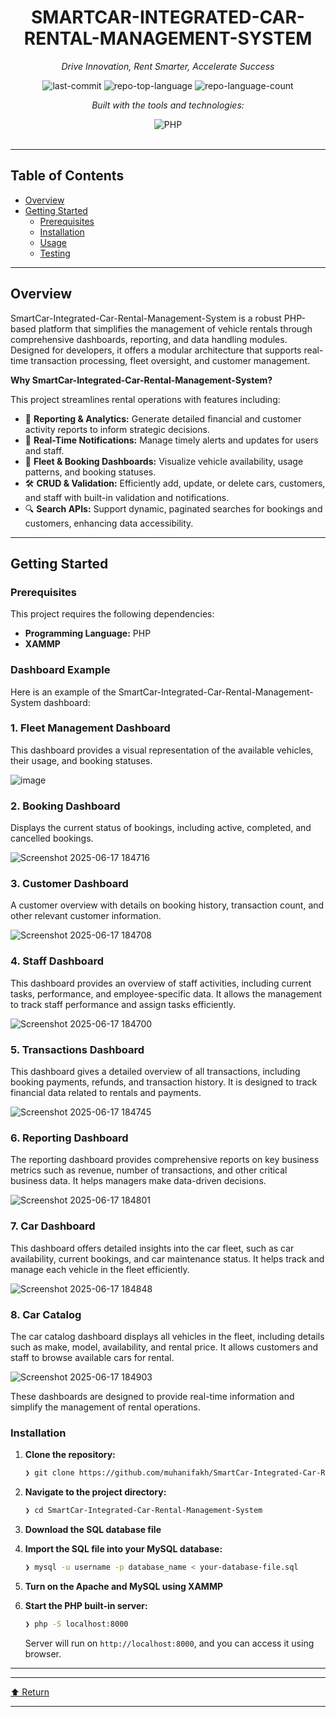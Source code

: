 <div id="top">

<!-- HEADER STYLE: CLASSIC -->
<div align="center">


# SMARTCAR-INTEGRATED-CAR-RENTAL-MANAGEMENT-SYSTEM

<em>Drive Innovation, Rent Smarter, Accelerate Success</em>

<!-- BADGES -->
<img src="https://img.shields.io/github/last-commit/muhanifakh/SmartCar-Integrated-Car-Rental-Management-System?style=flat&logo=git&logoColor=white&color=0080ff" alt="last-commit">
<img src="https://img.shields.io/github/languages/top/muhanifakh/SmartCar-Integrated-Car-Rental-Management-System?style=flat&color=0080ff" alt="repo-top-language">
<img src="https://img.shields.io/github/languages/count/muhanifakh/SmartCar-Integrated-Car-Rental-Management-System?style=flat&color=0080ff" alt="repo-language-count">

<em>Built with the tools and technologies:</em>

<img src="https://img.shields.io/badge/PHP-777BB4.svg?style=flat&logo=PHP&logoColor=white" alt="PHP">

</div>
<br>

---

## Table of Contents

- [Overview](#overview)
- [Getting Started](#getting-started)
    - [Prerequisites](#prerequisites)
    - [Installation](#installation)
    - [Usage](#usage)
    - [Testing](#testing)

---

## Overview

SmartCar-Integrated-Car-Rental-Management-System is a robust PHP-based platform that simplifies the management of vehicle rentals through comprehensive dashboards, reporting, and data handling modules. Designed for developers, it offers a modular architecture that supports real-time transaction processing, fleet oversight, and customer management.

**Why SmartCar-Integrated-Car-Rental-Management-System?**

This project streamlines rental operations with features including:

- 🧮 **Reporting & Analytics:** Generate detailed financial and customer activity reports to inform strategic decisions.
- 🔔 **Real-Time Notifications:** Manage timely alerts and updates for users and staff.
- 🚗 **Fleet & Booking Dashboards:** Visualize vehicle availability, usage patterns, and booking statuses.
- 🛠️ **CRUD & Validation:** Efficiently add, update, or delete cars, customers, and staff with built-in validation and notifications.
- 🔍 **Search APIs:** Support dynamic, paginated searches for bookings and customers, enhancing data accessibility.

---

## Getting Started

### Prerequisites

This project requires the following dependencies:

- **Programming Language:** PHP
- **XAMMP**

### Dashboard Example
Here is an example of the SmartCar-Integrated-Car-Rental-Management-System dashboard:

### 1. **Fleet Management Dashboard**
   This dashboard provides a visual representation of the available vehicles, their usage, and booking statuses.

   ![image](https://github.com/user-attachments/assets/db99dd95-de71-4f54-bb52-fc9dff25a18c)

### 2. **Booking Dashboard**
   Displays the current status of bookings, including active, completed, and cancelled bookings.

   ![Screenshot 2025-06-17 184716](https://github.com/user-attachments/assets/4d4e2224-3e0a-49c3-b5b8-212252009300)

### 3. **Customer Dashboard**
   A customer overview with details on booking history, transaction count, and other relevant customer information.

   ![Screenshot 2025-06-17 184708](https://github.com/user-attachments/assets/789fadef-9b99-40c5-b5de-787662c97b01)

### 4. **Staff Dashboard**
   This dashboard provides an overview of staff activities, including current tasks, performance, and employee-specific data. It allows the management to track staff performance and assign tasks efficiently.

   ![Screenshot 2025-06-17 184700](https://github.com/user-attachments/assets/1494ff34-99ef-47f2-95bf-eadf6ff95f49)


### 5. **Transactions Dashboard**
   This dashboard gives a detailed overview of all transactions, including booking payments, refunds, and transaction history. It is designed to track financial data related to rentals and payments.

   ![Screenshot 2025-06-17 184745](https://github.com/user-attachments/assets/4d2132fe-7aa7-4d1f-a02d-d0dac1e09680)

### 6. **Reporting Dashboard**
   The reporting dashboard provides comprehensive reports on key business metrics such as revenue, number of transactions, and other critical business data. It helps managers make data-driven decisions.

   ![Screenshot 2025-06-17 184801](https://github.com/user-attachments/assets/49a73b19-4984-4da2-9583-783f735755b7)

### 7. **Car Dashboard**
   This dashboard offers detailed insights into the car fleet, such as car availability, current bookings, and car maintenance status. It helps track and manage each vehicle in the fleet efficiently.

   ![Screenshot 2025-06-17 184848](https://github.com/user-attachments/assets/a1c9ee01-b069-48f7-a808-11c213593825)

### 8. **Car Catalog**
   The car catalog dashboard displays all vehicles in the fleet, including details such as make, model, availability, and rental price. It allows customers and staff to browse available cars for rental.

   ![Screenshot 2025-06-17 184903](https://github.com/user-attachments/assets/10145735-905a-49e0-a2ff-bf27859e0932)

These dashboards are designed to provide real-time information and simplify the management of rental operations.



### Installation

1. **Clone the repository:**

    ```sh
    ❯ git clone https://github.com/muhanifakh/SmartCar-Integrated-Car-Rental-Management-System
    ```

2. **Navigate to the project directory:**

    ```sh
    ❯ cd SmartCar-Integrated-Car-Rental-Management-System
    ```

3. **Download the SQL database file**  

4. **Import the SQL file into your MySQL database:**

    ```sh
    ❯ mysql -u username -p database_name < your-database-file.sql
    ```

5. **Turn on the Apache and MySQL using XAMMP**

6. **Start the PHP built-in server:**


    ```sh
    ❯ php -S localhost:8000
    ```

    Server will run on `http://localhost:8000`, and you can access it using browser.

---

---

<div align="left"><a href="#top">⬆ Return</a></div>

---
